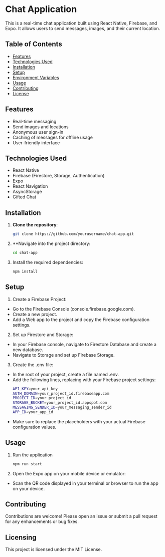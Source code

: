 # Chat Application

This is a real-time chat application built using React Native, Firebase, and Expo. It allows users to send messages, images, and their current location.

## Table of Contents
- [Features](#features)
- [Technologies Used](#technologies-used)
- [Installation](#installation)
- [Setup](#setup)
- [Environment Variables](#environment-variables)
- [Usage](#usage)
- [Contributing](#contributing)
- [License](#license)

## Features
- Real-time messaging
- Send images and locations
- Anonymous user sign-in
- Caching of messages for offline usage
- User-friendly interface

## Technologies Used
- React Native
- Firebase (Firestore, Storage, Authentication)
- Expo
- React Navigation
- AsyncStorage
- Gifted Chat

## Installation

1. **Clone the repository**:
   ```bash
   git clone https://github.com/yourusername/chat-app.git

2. **Navigate into the project directory:
   ```bash
   cd chat-app

3. Install the required dependencies:
   ```bash
   npm install

## Setup
1. Create a Firebase Project:
- Go to the Firebase Console (console.firebase.google.com).
- Create a new project.
- Add a Web app to the project and copy the Firebase configuration settings.

2. Set up Firestore and Storage:
- In your Firebase console, navigate to Firestore Database and create a new database.
- Navigate to Storage and set up Firebase Storage.

3. Create the .env file:
- In the root of your project, create a file named .env.
- Add the following lines, replacing with your Firebase project settings:
   ```bash
   API_KEY=your_api_key
   AUTH_DOMAIN=your_project_id.firebaseapp.com
   PROJECT_ID=your_project_id
   STORAGE_BUCKET=your_project_id.appspot.com
   MESSAGING_SENDER_ID=your_messaging_sender_id
   APP_ID=your_app_id
- Make sure to replace the placeholders with your actual Firebase configuration values.

## Usage
1. Run the application
   ```bash
   npm run start

2. Open the Expo app on your mobile device or emulator:
- Scan the QR code displayed in your terminal or browser to run the app on your device.


## Contributing
Contributions are welcome! Please open an issue or submit a pull request for any enhancements or bug fixes.

## Licensing
This project is licensed under the MIT License.